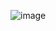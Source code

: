 ![image](https://github.com/DumSp1ro/Diplom/assets/146105715/7473d913-d31c-4173-b9a2-326d52faf844)

